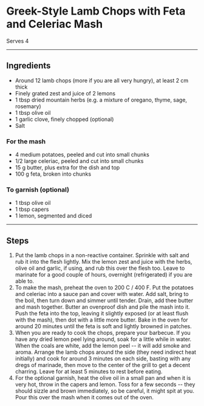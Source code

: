 # Greek-Style Lamb Chops with Feta and Celeriac Mash

Serves 4

---

## Ingredients

* Around 12 lamb chops (more if you are all very hungry), at least 2 cm thick
* Finely grated zest and juice of 2 lemons
* 1 tbsp dried mountain herbs (e.g. a mixture of oregano, thyme, sage, rosemary)
* 1 tbsp olive oil
* 1 garlic clove, finely chopped (optional)
* Salt

### For the mash
* 4 medium potatoes, peeled and cut into small chunks
* 1/2 large celeriac, peeled and cut into small chunks
* 15 g butter, plus extra for the dish and top
* 100 g feta, broken into chunks

### To garnish (optional)
* 1 tbsp olive oil
* 1 tbsp capers
* 1 lemon, segmented and diced

---

## Steps

1.  Put the lamb chops in a non-reactive container. Sprinkle with salt and rub it into the flesh lightly. Mix the lemon zest and juice with the herbs, olive oil and garlic, if using, and rub this over the flesh too. Leave to marinate for a good couple of hours, overnight (refrigerated) if you are able to.
2.  To make the mash, preheat the oven to 200 C / 400 F. Put the potatoes and celeriac into a sauce pan and cover with water. Add salt, bring to the boil, then turn down and simmer until tender. Drain, add thee butter and mash together. Butter an ovenproof dish and pile the mash into it. Push the feta into the top, leaving it slightly exposed (or at least flush with the mash), then dot with a little more butter. Bake in the oven for around 20 minutes until the feta is soft and lightly browned in patches.
3.  When you are ready to cook the chops, prepare your barbecue. If you have any dried lemon peel lying around, soak for a little while in water. When the coals are white, add the lemon peel -- it will add smoke and aroma. Arrange the lamb chops around the side (they need indirect heat initially) and cook for around 3 minutes on each side, basting with any dregs of marinade, then move to the center of the grill to get a decent charring. Leave for at least 5 minutes to rest before eating.
4.  For the optional garnish, heat the olive oil in a small pan and when it is very hot, throw in the capers and lemon. Toss for a few seconds -- they should sizzle and brown immediately, so be careful, it might spit at you. Pour this over the mash when it comes out of the oven.
